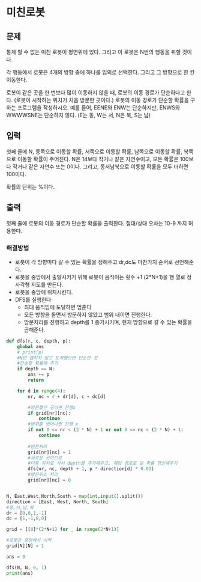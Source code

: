 # 미친로봇

## 문제
통제 할 수 없는 미친 로봇이 평면위에 있다. 그리고 이 로봇은 N번의 행동을 취할 것이다.

각 행동에서 로봇은 4개의 방향 중에 하나를 임의로 선택한다. 그리고 그 방향으로 한 칸 이동한다.

로봇이 같은 곳을 한 번보다 많이 이동하지 않을 때, 로봇의 이동 경로가 단순하다고 한다. (로봇이 시작하는 위치가 처음 방문한 곳이다.) 로봇의 이동 경로가 단순할 확률을 구하는 프로그램을 작성하시오. 예를 들어, EENE와 ENW는 단순하지만, ENWS와 WWWWSNE는 단순하지 않다. (E는 동, W는 서, N은 북, S는 남)

## 입력
첫째 줄에 N, 동쪽으로 이동할 확률, 서쪽으로 이동할 확률, 남쪽으로 이동할 확률, 북쪽으로 이동할 확률이 주어진다. N은 14보다 작거나 같은 자연수이고,  모든 확률은 100보다 작거나 같은 자연수 또는 0이다. 그리고, 동서남북으로 이동할 확률을 모두 더하면 100이다.

확률의 단위는 %이다.

## 출력
첫째 줄에 로봇의 이동 경로가 단순할 확률을 출력한다. 절대/상대 오차는 10-9 까지 허용한다.



### 해결방법

- 로봇이 각 방향마다 갈 수 있는 확률을 정해주고 dr,dc도 마찬가지 순서로 선언해준다.
- 로봇을 중앙에서 출발시키기 위해 로봇이 움직이는 횟수 +1 (2*N+1)을 행 열로 정사각형 지도를 만든다.
- 로봇을 중앙에 위치시킨다.
- DFS를 실행한다
  - 최대 움직임에 도달하면 멈춘다
  - 모든 방향을 돌면서 방문하지 않았고 범위 내이면 진행한다.
  - 방문처리를 진행하고 depth를 1 증가시키며, 현재 방향으로 갈 수 있는 확률을 곱해준다.

```python
def dfs(r, c, depth, p):
    global ans
    # print(p)
    #N번 겹치지 않고 도착했으면 단순한 것 
    #단순할 확률에 추가 
    if depth == N:
        ans += p
        return

    for d in range(4):
        nr, nc = r + dr[d], c + dc[d]

        #방문했던 곳이면 진행x
        if grid[nr][nc]:
            continue
        #범위를 벗어나면 진행 x
        if not 0 <= nr < (2 * N) + 1 or not 0 <= nc < (2 * N) + 1:
            continue
        
        #방문처리 
        grid[nr][nc] = 1
        #새로운 곳이므로 
        #다음 위치로 가서 depth를 추가해주고, 해당 경로로 갈 확률 갱신해주기 
        dfs(nr, nc, depth + 1, p * direction[d] * 0.01)
        #방문취소 처리 
        grid[nr][nc] = 0


N, East,West,North,South = map(int,input().split())
direction = [East, West, North, South]
#동,서,남,북
dr = [0,0,1,-1]
dc = [1,-1,0,0]

grid = [[0]*(2*N+1) for _ in range(2*N+1)]

#로봇은 중앙에서 시작 
grid[N][N] = 1 

ans = 0

dfs(N, N, 0, 1)
print(ans)

```